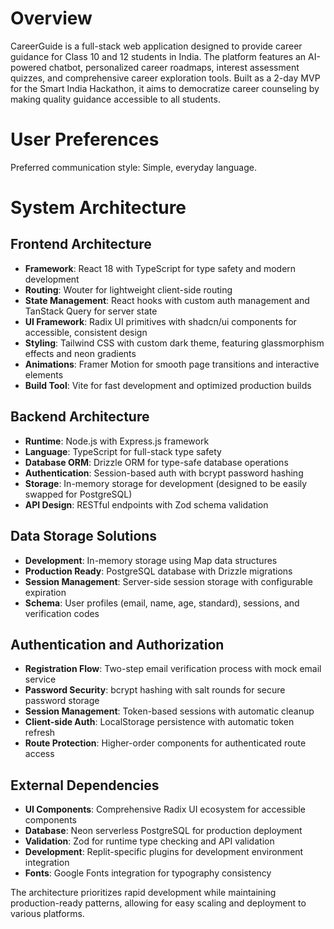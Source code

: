 # Overview

CareerGuide is a full-stack web application designed to provide career guidance for Class 10 and 12 students in India. The platform features an AI-powered chatbot, personalized career roadmaps, interest assessment quizzes, and comprehensive career exploration tools. Built as a 2-day MVP for the Smart India Hackathon, it aims to democratize career counseling by making quality guidance accessible to all students.

# User Preferences

Preferred communication style: Simple, everyday language.

# System Architecture

## Frontend Architecture
- **Framework**: React 18 with TypeScript for type safety and modern development
- **Routing**: Wouter for lightweight client-side routing
- **State Management**: React hooks with custom auth management and TanStack Query for server state
- **UI Framework**: Radix UI primitives with shadcn/ui components for accessible, consistent design
- **Styling**: Tailwind CSS with custom dark theme, featuring glassmorphism effects and neon gradients
- **Animations**: Framer Motion for smooth page transitions and interactive elements
- **Build Tool**: Vite for fast development and optimized production builds

## Backend Architecture
- **Runtime**: Node.js with Express.js framework
- **Language**: TypeScript for full-stack type safety
- **Database ORM**: Drizzle ORM for type-safe database operations
- **Authentication**: Session-based auth with bcrypt password hashing
- **Storage**: In-memory storage for development (designed to be easily swapped for PostgreSQL)
- **API Design**: RESTful endpoints with Zod schema validation

## Data Storage Solutions
- **Development**: In-memory storage using Map data structures
- **Production Ready**: PostgreSQL database with Drizzle migrations
- **Session Management**: Server-side session storage with configurable expiration
- **Schema**: User profiles (email, name, age, standard), sessions, and verification codes

## Authentication and Authorization
- **Registration Flow**: Two-step email verification process with mock email service
- **Password Security**: bcrypt hashing with salt rounds for secure password storage
- **Session Management**: Token-based sessions with automatic cleanup
- **Client-side Auth**: LocalStorage persistence with automatic token refresh
- **Route Protection**: Higher-order components for authenticated route access

## External Dependencies
- **UI Components**: Comprehensive Radix UI ecosystem for accessible components
- **Database**: Neon serverless PostgreSQL for production deployment
- **Validation**: Zod for runtime type checking and API validation
- **Development**: Replit-specific plugins for development environment integration
- **Fonts**: Google Fonts integration for typography consistency

The architecture prioritizes rapid development while maintaining production-ready patterns, allowing for easy scaling and deployment to various platforms.